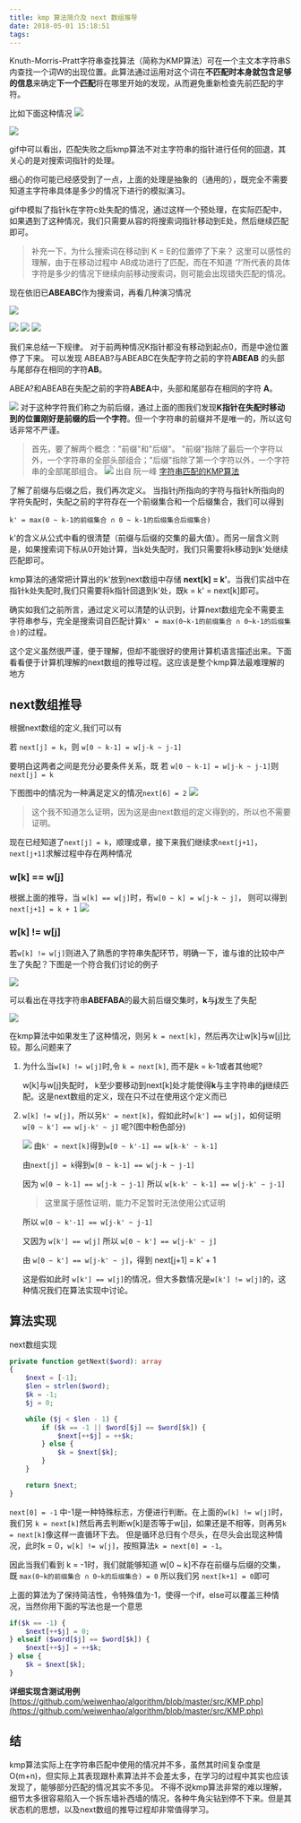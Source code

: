 ```yaml
---
title: kmp 算法简介及 next 数组推导
date: 2018-05-01 15:18:51
tags:
---
```


Knuth-Morris-Pratt字符串查找算法（简称为KMP算法）可在一个主文本字符串S内查找一个词W的出现位置。此算法通过运用对这个词在**不匹配时本身就包含足够的信息**来确定**下一个匹配**将在哪里开始的发现，从而避免重新检查先前匹配的字符。

<!-- more -->

比如下面这种情况
![](http://asset.eienao.com/15250626677035.jpg)


![](http://asset.eienao.com/15250673175700.gif)

gif中可以看出，匹配失败之后kmp算法不对主字符串的指针进行任何的回退，其关心的是对搜索词指针的处理。

细心的你可能已经感受到了一点，上面的处理是抽象的（通用的），既完全不需要知道主字符串具体是多少的情况下进行的模拟演习。

gif中模拟了指针k在字符c处失配的情况，通过这样一个预处理，在实际匹配中，如果遇到了这种情况，我们只需要从容的将搜索词指针移动到E处，然后继续匹配即可。

> 补充一下，为什么搜索词在移动到 K = E的位置停了下来？
> 这里可以感性的理解，由于在移动过程中 AB成功进行了匹配，而在不知道 ‘?’所代表的具体字符是多少的情况下继续向前移动搜索词，则可能会出现错失匹配的情况。


现在依旧已**ABEABC**作为搜索词，再看几种演习情况

![](http://asset.eienao.com/15250699691851.jpg)

![](http://asset.eienao.com/15250697769552.jpg)
![](http://asset.eienao.com/15250698346450.jpg)
![](http://asset.eienao.com/15250698836098.jpg)

我们来总结一下规律。
对于前两种情况K指针都没有移动到起点0，而是中途位置停了下来。
可以发现 ABEAB?与ABEABC在失配字符之前的字符**ABEAB** 的头部与尾部存在相同的字符**AB**。

ABEA?和ABEAB在失配之前的字符**ABEA**中，头部和尾部存在相同的字符 **A**。

![](http://asset.eienao.com/15250705065666.jpg)
对于这种字符我们称之为前后缀，通过上面的图我们发现**K指针在失配时移动到的位置刚好是前缀的后一个字符**。但一个字符串的前缀并不是唯一的，所以这句话非常不严谨。


> 首先，要了解两个概念："前缀"和"后缀"。 "前缀"指除了最后一个字符以外，一个字符串的全部头部组合；"后缀"指除了第一个字符以外，一个字符串的全部尾部组合。
> ![](http://asset.eienao.com/15250708572240.jpg)
> 出自 阮一峰 [字符串匹配的KMP算法](http://www.ruanyifeng.com/blog/2013/05/Knuth%E2%80%93Morris%E2%80%93Pratt_algorithm.html)

了解了前缀与后缀之后，我们再次定义。
当指针j所指向的字符与指针k所指向的字符失配时，失配之前的字符存在一个前缀集合和一个后缀集合，我们可以得到 

`k' = max(0 ~ k-1的前缀集合 ∩ 0 ~ k-1的后缀集合后缀集合)`

k'的含义从公式中看的很清楚（前缀与后缀的交集的最大值）。而另一层含义则是，如果搜索词下标从0开始计算，当k处失配时，我们只需要将k移动到k'处继续匹配即可。

kmp算法的通常把计算出的k'放到next数组中存储
**next[k] = k'**。当我们实战中在指针k处失配时,我们只需要将k指针回退到k'处，既k = k' = next[k]即可。

确实如我们之前所言，通过定义可以清楚的认识到，计算next数组完全不需要主字符串参与，完全是搜索词自匹配计算`k' = max(0~k-1的前缀集合 ∩ 0~k-1的后缀集合)`的过程。

这个定义虽然很严谨，便于理解，但却不能很好的使用计算机语言描述出来。下面看看便于计算机理解的next数组的推导过程。这应该是整个kmp算法最难理解的地方

## next数组推导

根据next数组的定义,我们可以有

若 `next[j] = k`，则 `w[0 ~ k-1] = w[j-k ~ j-1]`

要明白这两者之间是充分必要条件关系，既
若 `w[0 ~ k-1] = w[j-k ~ j-1]`则`next[j] = k`

下图图中的情况为一种满足定义的情况`next[6] = 2`
![](http://asset.eienao.com/15251567062585.jpg)




> 这个我不知道怎么证明，因为这是由next数组的定义得到的，所以也不需要证明。

现在已经知道了`next[j] = k`，顺理成章，接下来我们继续求`next[j+1]`，`next[j+1]`求解过程中存在两种情况

### w[k] == w[j]
根据上面的推导，当 `w[k] == w[j]`时，有`w[0 ~ k] = w[j-k ~ j]`， 则可以得到 `next[j+1] = k + 1`
![](http://asset.eienao.com/15251568780076.jpg)


### w[k] != w[j]

若`w[k] != w[j]`则进入了熟悉的字符串失配环节，明确一下，谁与谁的比较中产生了失配？下图是一个符合我们讨论的例子

![](http://asset.eienao.com/15251569142399.jpg)

可以看出在寻找字符串**ABEFABA**的最大前后缀交集时，**k**与**j**发生了失配

![](http://asset.eienao.com/15251570164284.jpg)

    
在kmp算法中如果发生了这种情况，则另 `k = next[k]`，然后再次让w[k]与w[j]比较。那么问题来了

1. 为什么当`w[k] != w[j]`时,令 `k = next[k]`, 而不是k = k-1或者其他呢?
    
    w[k]与w[j]失配时， k至少要移动到next[k]处才能使得**k**与主字符串的**j**继续匹配。这是next数组的定义，现在只不过在使用这个定义而已

2. `w[k] != w[j]`，所以另`k' = next[k]`，假如此时`w[k'] == w[j]`，如何证明 `w[0 ~ k'] == w[j-k' ~ j]` 呢?(图中粉色部分)
    
    ![](http://asset.eienao.com/15251572646346.jpg)
    由`k' = next[k]`得到`w[0 ~ k'-1] == w[k-k' ~ k-1]`
    
    由`next[j] = k`得到`w[0 ~ k-1] == w[j-k ~ j-1]`
    
    因为 `w[0 ~ k-1] == w[j-k ~ j-1]`
    所以 `w[k-k' ~ k-1] == w[j-k' ~ j-1]`
    > 这里属于感性证明，能力不足暂时无法使用公式证明
    
    所以 `w[0 ~ k'-1] == w[j-k' ~ j-1]` 
    
    又因为 `w[k'] == w[j]`
    所以 `w[0 ~ k'] == w[j-k' ~ j]`
    
    由 `w[0 ~ k'] == w[j-k' ~ j]`，得到 next[j+1] = k' + 1
    
    这是假如此时 `w[k'] == w[j]`的情况，但大多数情况是`w[k'] != w[j]`的，这种情况我们在算法实现中讨论。

## 算法实现

next数组实现

```php
private function getNext($word): array
{
    $next = [-1];
    $len = strlen($word);
    $k = -1;
    $j = 0;

    while ($j < $len - 1) {
        if ($k == -1 || $word[$j] == $word[$k]) {
            $next[++$j] = ++$k;
        } else {
            $k = $next[$k];
        }
    }

    return $next;
}
```
`next[0] = -1` 中-1是一种特殊标志，方便进行判断。在上面的`w[k] != w[j]`时，我们另 `k = next[k]`然后再去判断w[k]是否等于w[j]，如果还是不相等，则再另`k = next[k]`像这样一直循环下去。
但是循环总归有个尽头，在尽头会出现这种情况，此时k = 0，`w[k] != w[j]`，按照算法`k = next[0] = -1`。

因此当我们看到 k = -1时，我们就能够知道 w[0 ~ k]不存在前缀与后缀的交集，既 `max(0~k的前缀集合 ∩ 0~k的后缀集合) = 0` 所以我们另 `next[k+1] = 0`即可

上面的算法为了保持简洁性，令特殊值为-1，使得一个if，else可以覆盖三种情况，当然你用下面的写法也是一个意思

```php
if($k == -1) {
    $next[++$j] = 0;
} elseif ($word[$j] == $word[$k]) {
    $next[++$j] = ++$k;
} else {
    $k = $next[$k];
}

```

**详细实现含测试用例**
[https://github.com/weiwenhao/algorithm/blob/master/src/KMP.php](https://github.com/weiwenhao/algorithm/blob/master/src/KMP.php)


## 结
kmp算法实际上在字符串匹配中使用的情况并不多，虽然其时间复杂度是O(m+n)，但实际上其表现跟朴素算法并不会差太多，在学习的过程中其实也应该发现了，能够部分匹配的情况其实不多见。
不得不说kmp算法非常的难以理解，细节太多很容易陷入一个拆东墙补西墙的情况，各种牛角尖钻到停不下来。但是其状态机的思想，以及next数组的推导过程却非常值得学习。

